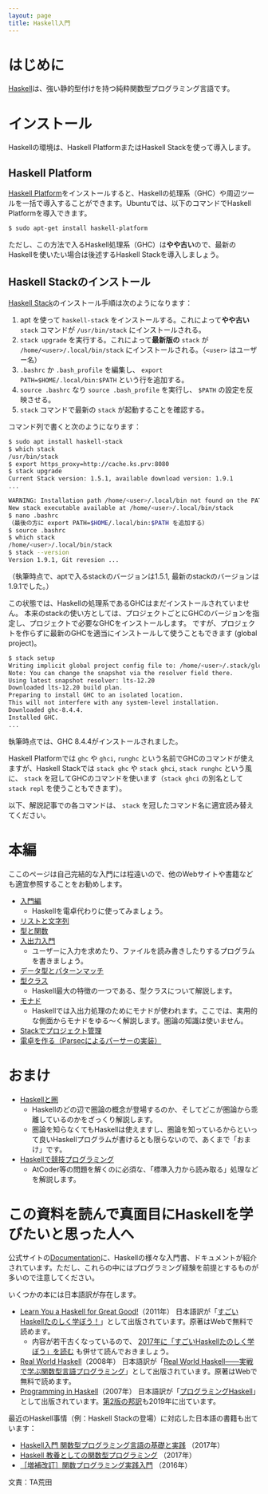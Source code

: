 ```yaml
---
layout: page
title: Haskell入門
---
```


# はじめに

[Haskell](https://www.haskell.org/)は、強い静的型付けを持つ純粋関数型プログラミング言語です。

# インストール

Haskellの環境は、Haskell PlatformまたはHaskell Stackを使って導入します。
<!-- 最近だと ghcup もあり。ただし Unix 系のみ。 -->

## Haskell Platform

[Haskell Platform](https://www.haskell.org/platform/)をインストールすると、Haskellの処理系（GHC）や周辺ツールを一括で導入することができます。Ubuntuでは、以下のコマンドでHaskell Platformを導入できます。

```sh
$ sudo apt-get install haskell-platform
```

ただし、この方法で入るHaskell処理系（GHC）は**やや古い**ので、最新のHaskellを使いたい場合は後述するHaskell Stackを導入しましょう。

## Haskell Stackのインストール

[Haskell Stack](https://docs.haskellstack.org/en/stable/README/)のインストール手順は次のようになります：

1. apt を使って `haskell-stack` をインストールする。これによって**やや古い** `stack` コマンドが `/usr/bin/stack` にインストールされる。
2. `stack upgrade` を実行する。これによって**最新版の** `stack` が `/home/<user>/.local/bin/stack` にインストールされる。（`<user>` はユーザー名）
3. `.bashrc` か `.bash_profile` を編集し、
   `export PATH=$HOME/.local/bin:$PATH`
   という行を追加する。
4. `source .bashrc` なり `source .bash_profile` を実行し、 `$PATH` の設定を反映させる。
5. `stack` コマンドで最新の `stack` が起動することを確認する。

コマンド列で書くと次のようになります：

```sh
$ sudo apt install haskell-stack
$ which stack
/usr/bin/stack
$ export https_proxy=http://cache.ks.prv:8080
$ stack upgrade
Current Stack version: 1.5.1, available download version: 1.9.1
...

WARNING: Installation path /home/<user>/.local/bin not found on the PATH environment variable
New stack executable available at /home/<user>/.local/bin/stack
$ nano .bashrc
（最後の方に export PATH=$HOME/.local/bin:$PATH を追加する）
$ source .bashrc
$ which stack
/home/<user>/.local/bin/stack
$ stack --version
Version 1.9.1, Git revesion ...
```

（執筆時点で、aptで入るstackのバージョンは1.5.1, 最新のstackのバージョンは1.9.1でした。）

この状態では、Haskellの処理系であるGHCはまだインストールされていません。
本来のstackの使い方としては、プロジェクトごとにGHCのバージョンを指定し、プロジェクトで必要なGHCをインストールします。
ですが、プロジェクトを作らずに最新のGHCを適当にインストールして使うこともできます (global project)。

```sh
$ stack setup
Writing implicit global project config file to: /home/<user>/.stack/global-project/stack.yaml
Note: You can change the snapshot via the resolver field there.
Using latest snapshot resolver: lts-12.20
Downloaded lts-12.20 build plan.
Preparing to install GHC to an isolated location.
This will not interfere with any system-level installation.
Downloaded ghc-8.4.4.
Installed GHC.
...
```

執筆時点では、GHC 8.4.4がインストールされました。

Haskell Platformでは `ghc` や `ghci`, `runghc` という名前でGHCのコマンドが使えますが、Haskell Stackでは `stack ghc` や `stack ghci`, `stack runghc` という風に、 `stack` を冠してGHCのコマンドを使います（`stack ghci` の別名として `stack repl` を使うこともできます）。

以下、解説記事での各コマンドは、 `stack` を冠したコマンド名に適宜読み替えてください。

# 本編

ここのページは自己完結的な入門には程遠いので、他のWebサイトや書籍なども適宜参照することをお勧めします。

- [入門編](intro.html)
  - Haskellを電卓代わりに使ってみましょう。
- [リストと文字列](list.html)
- [型と関数](types-and-functions.html)
- [入出力入門](io.html)
  - ユーザーに入力を求めたり、ファイルを読み書きしたりするプログラムを書きましょう。
- [データ型とパターンマッチ](data-types.html)
- [型クラス](type-classes.html)
  - Haskell最大の特徴の一つである、型クラスについて解説します。
- [モナド](monad.html)
  - Haskellでは入出力処理のためにモナドが使われます。ここでは、実用的な側面からモナドをゆる〜く解説します。圏論の知識は使いません。
- [Stackでプロジェクト管理](stack-project.html)
- [電卓を作る（Parsecによるパーサーの実装）](parser.html)

# おまけ

- [Haskellと圏](category.html)
  - Haskellのどの辺で圏論の概念が登場するのか、そしてどこが圏論から乖離しているのかをざっくり解説します。
  - 圏論を知らなくてもHaskellは使えますし、圏論を知っているからといって良いHaskellプログラムが書けるとも限らないので、あくまで「おまけ」です。
- [Haskellで競技プログラミング](competitive.html)
  - AtCoder等の問題を解くのに必須な、「標準入力から読み取る」処理などを解説します。

# この資料を読んで真面目にHaskellを学びたいと思った人へ

公式サイトの[Documentation](https://www.haskell.org/documentation)に、Haskellの様々な入門書、ドキュメントが紹介されています。ただし、これらの中にはプログラミング経験を前提とするものが多いので注意してください。

いくつかの本には日本語訳が存在します。

- [Learn You a Haskell for Great Good!](http://learnyouahaskell.com/)（2011年） 日本語訳が「[すごいHaskellたのしく学ぼう！](https://www.ohmsha.co.jp/book/9784274068850/)」として出版されています。原著はWebで無料で読めます。
    - 内容が若干古くなっているので、 [2017年に「すごいHaskellたのしく学ぼう」を読む](https://qiita.com/Aruneko/items/e72f7c6ee49159751cba) も併せて読んでおきましょう。
- [Real World Haskell](http://book.realworldhaskell.org/)（2008年） 日本語訳が「[Real World Haskell——実戦で学ぶ関数型言語プログラミング](https://www.oreilly.co.jp/books/9784873114231/)」として出版されています。原著はWebで無料で読めます。
- [Programming in Haskell](http://www.cs.nott.ac.uk/~gmh/book.html)（2007年） 日本語訳が「[プログラミングHaskell](https://www.ohmsha.co.jp/book/9784274067815/)」として出版されています。[第2版の邦訳](https://www.lambdanote.com/collections/haskell)も2019年に出ています。

最近のHaskell事情（例：Haskell Stackの登場）に対応した日本語の書籍も出ています：

- [Haskell入門 関数型プログラミング言語の基礎と実践](http://gihyo.jp/book/2017/978-4-7741-9237-6) （2017年）
- [Haskell 教養としての関数型プログラミング](http://www.shuwasystem.co.jp/products/7980html/4806.html) （2017年）
- [［増補改訂］関数プログラミング実践入門](http://gihyo.jp/book/2016/978-4-7741-8390-9) （2016年）

文責：TA荒田
